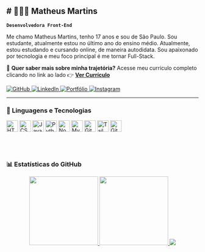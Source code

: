 ## # 👩🏻‍💻 Matheus Martins

**`Desenvolvedora Front-End`**

Me chamo Matheus Martins, tenho 17 anos e sou de São Paulo. Sou estudante, atualmente estou no último ano do ensino médio. Atualmente, estou estudando e cursando online, de maneira autodidata. Sou apaixonado por tecnologia e meu foco principal é me tornar Full-Stack.

<p align="left">
  📄 <strong>Quer saber mais sobre minha trajetória?</strong> Acesse meu currículo completo clicando no link ao lado 👉  
  <a href="https://www.linkedin.com/in/seu-usuario" target="_blank"><strong>Ver Currículo</strong></a>
</p>


<p align="left">
  <a href="https://github.com/MartnsProjetos">
    <img 
      alt="GitHub" 
      title="Visite meu GitHub" 
      src="https://img.shields.io/badge/GitHub-000?style=for-the-badge&logo=github&logoColor=white" 
    />
  </a>
  <a href="https://www.linkedin.com/in/matheusmartnsdeveloper/">
    <img 
      alt="LinkedIn" 
      title="Conecte-se comigo no LinkedIn" 
      src="https://img.shields.io/badge/LinkedIn-0A66C2?style=for-the-badge&logo=linkedin&logoColor=white" 
    />
  </a>
  <a href="https://martinsdevcode.netlify.app/">
    <img 
      alt="Portfólio" 
      title="Veja meu portfólio" 
      src="https://img.shields.io/badge/Portfólio-111?style=for-the-badge&logo=vercel&logoColor=white" 
    />
  </a>
  <a href="https://instagram.com/martns_.dev">
    <img 
      alt="Instagram" 
      title="Me siga no Instagram" 
      src="https://img.shields.io/badge/Instagram-E4405F?style=for-the-badge&logo=instagram&logoColor=white" 
    />
  </a>
</p>


---

### 🤖 Linguagens e Tecnologias

<p align="left"> <img alt="HTML" title="HTML" width="30px" src="https://cdn.jsdelivr.net/gh/devicons/devicon/icons/html5/html5-original.svg" /> <img alt="CSS" title="CSS" width="30px" src="https://cdn.jsdelivr.net/gh/devicons/devicon/icons/css3/css3-original.svg" /> <img alt="JavaScript" title="JavaScript" width="30px" src="https://cdn.jsdelivr.net/gh/devicons/devicon/icons/javascript/javascript-original.svg" /> <img alt="Python" title="Python" width="30px" src="https://cdn.jsdelivr.net/gh/devicons/devicon/icons/python/python-original.svg" /> <img alt="Node.js" title="Node.js" width="30px" src="https://cdn.jsdelivr.net/gh/devicons/devicon/icons/nodejs/nodejs-original.svg" /> <img alt="MySQL" title="MySQL" width="30px" src="https://cdn.jsdelivr.net/gh/devicons/devicon/icons/mysql/mysql-original.svg" /> <img alt="Git" title="Git" width="30px" src="https://cdn.jsdelivr.net/gh/devicons/devicon/icons/git/git-original.svg" /> <img alt="Tailwind CSS" title="Tailwind CSS" width="30px" src="https://cdn.jsdelivr.net/gh/devicons/devicon/icons/tailwindcss/tailwindcss-original.svg" /> <img alt="GitHub" title="GitHub" width="30px" src="https://cdn.jsdelivr.net/gh/devicons/devicon/icons/github/github-original.svg" /> </p>
<br/><br/>




### 📊 Estatísticas do GitHub

<div align="center">

  <a href="https://github.com/MartnsProjetos">
    <img 
      height="180em" 
      src="https://github-readme-stats.vercel.app/api?username=MartnsProjetos&show_icons=true&theme=tokyonight&locale=pt-br&include_all_commits=true&count_private=true"
    />
  </a>

  <a href="https://github.com/MartnsProjetos">
    <img 
      height="180em"
      src="https://github-readme-stats.vercel.app/api/top-langs/?username=MartnsProjetos&layout=compact&langs_count=10&theme=tokyonight&locale=pt-br&custom_title=Linguagens%20mais%20usadas"
    />
  </a>

  <a href="https://github.com/MartnsProjetos">
    <img 
      src="https://github-readme-activity-graph.vercel.app/graph?username=MartnsProjetos&theme=tokyo-night&hide_border=true&locale=pt-br"
    />
  </a>

</div>
